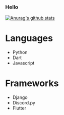 
### Hello 
[![Anurag's github stats](https://github-readme-stats.vercel.app/api?username=Snape25)](https://github.com/anuraghazra/github-readme-stats)

# Languages

- Python
- Dart
- Javascript

# Frameworks

- Django
- Discord.py
- Flutter



